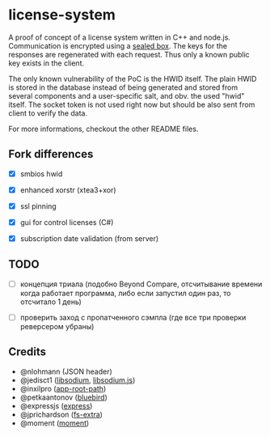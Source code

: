 # license-system

A proof of concept of a license system written in C++ and node.js. Communication is encrypted using a [sealed box](https://libsodium.gitbook.io/doc/public-key_cryptography/sealed_boxes).
The keys for the responses are regenerated with each request. Thus only a known public key exists in the client.

The only known vulnerability of the PoC is the HWID itself. The plain HWID is stored in the database instead of being generated and stored from several components and a user-specific salt, and obv. the used "hwid" itself. The socket token is not used right now but should be also sent from client to verify the data.

For more informations, checkout the other README files.

## Fork differences

- [x]  smbios hwid

- [x] enhanced xorstr (xtea3+xor)

- [x] ssl pinning

- [x] gui for control licenses (C#)

- [x]  subscription date validation (from server)

## TODO

- [ ] концепция триала (подобно Beyond Compare, отсчитывание времени когда работает программа, либо если запустил один раз, то отсчитало 1 день)

 - [ ] проверить заход с пропатченного сэмпла (где все три проверки реверсером убраны)
 
## Credits

- @nlohmann (JSON header)
- @jedisct1 ([libsodium](https://github.com/jedisct1/libsodium), [libsodium.js](https://github.com/jedisct1/libsodiumjs))
- @inxilpro ([app-root-path](https://github.com/inxilpro/node-app-root-path))
- @petkaantonov ([bluebird](http://bluebirdjs.com/))
- @expressjs ([express](https://github.com/expressjs/express))
- @jprichardson ([fs-extra](https://github.com/jprichardson/node-fs-extra))
- @moment ([moment](https://github.com/moment/moment))
